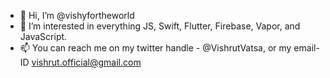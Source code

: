 - 👋 Hi, I’m @vishyfortheworld
- 👀 I’m interested in everything JS, Swift, Flutter, Firebase, Vapor, and JavaScript.
- 📫 You can reach me on my twitter handle - @VishrutVatsa, or my email-ID vishrut.official@gmail.com

<!---
vishyfortheworld/vishyfortheworld is a ✨ special ✨ repository because its `README.md` (this file) appears on your GitHub profile.
You can click the Preview link to take a look at your changes.
--->
